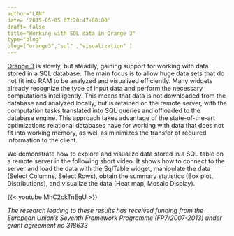```yaml
---
author="LAN"
date= '2015-05-05 07:20:47+00:00'
draft= false
title="Working with SQL data in Orange 3"
type="blog"
blog=["orange3","sql" ,"visualization" ]
---
```


[Orange 3](http://orange.biolab.si/orange3/) is slowly, but steadily, gaining support for working with data stored in a SQL database. The main focus is to allow huge data sets that do not fit into RAM to be analyzed and visualized efficiently. Many widgets already recognize the type of input data and perform the necessary computations intelligently. This means that data is not downloaded from the database and analyzed locally, but is retained on the remote server, with the computation tasks translated into SQL queries and offloaded to the database engine. This approach takes advantage of the state-of-the-art optimizations relational databases have for working with data that does not fit into working memory, as well as minimizes the transfer of required information to the client.

We demonstrate how to explore and visualize data stored in a SQL table on a remote server in the following short video. It shows how to connect to the server and load the data with the SqlTable widget, manipulate the data (Select Columns, Select Rows), obtain the summary statistics (Box plot, Distributions), and visualize the data (Heat map, Mosaic Display).


{{< youtube MhC2ckTnEgU >}}



_The research leading to these results has received funding from the European Union’s Seventh Framework Programme (FP7/2007-2013) under grant agreement no 318633_



